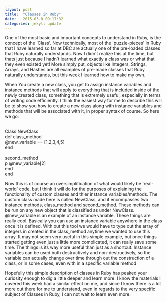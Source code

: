 ```yaml
---
layout: post
title:  "Classes in Ruby"
date:   2015-03-8 09:17:32
categories: jekyll update
---
```



One of the most basic and important concepts to understand in Ruby, is the concept of the 'Class'. Now technically, most of the 'puzzle-pieces' in Ruby that I have learned so far at DBC are actually one of the pre-loaded classes that Ruby naturally understands. Now I didn't realize this at the time, but thats just because I hadn't learned what exactly a class was or what that they even existed yet! More simply put, objects like Integers, Strings, Arrays, and Hashes are all examples of pre-made classes that Ruby naturally understands, but this week I learned how to make my own.    
 
When You create a new class, you get to assign instance variables and instance methods that will apply to everything that is included inside of the newly created class, something that is extremely useful, especially in terms of writing code efficiently. I think the easiest way for me to describe this will be to show you how to create a new class along with instance variables and methods that will be associated with it, in proper syntax of course. So here we go:

<br>Class NewClass
 <br> def class_method
  <br>  @new_variable == [1,2,3,4,5]
 <br> end
<br>
  <br>second_method
  <br>  p @new_variable[2]
  <br>end
<br>end 

    

Now this is of course an oversimplification of what would likely be 'real-world' code, but I think it will do for the purposes of explaining the functionality of custom classes and thier instance variables/methods. The custom class made here is called NewClass, and it encompasses two instance methods, class_method and second_method. These methods can be run on any new object that is classified as under NewClass. @new_variable is an example of an instance variable. These things are really cool. Basically you can use an instance variable anywhere in the class once it is defined. With out this tool we would have to type out the array of integers in created in the class_method anytime we wanted to use this array. It may not seem very useful in this simple example, but once things started getting even just a little more complicated, it can really save some time. The things is its way more useful than just as a shortcut. Instance variables can be used both destructively and non-destructively, so the variable can actually change over time through out the construction of a class, or in some cases, even with in a specific variable method


Hopefully this simple description of classes in Ruby has peaked your curiosity enough to dig a little deeper and learn more. I know the materials I covered this week had a similar effect on me, and since I know there is a lot more out there for me to understand, even in regards to the very specific subject of Classes in Ruby, I can not wait to learn even more.
